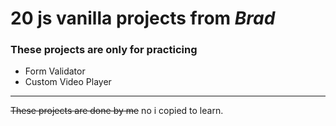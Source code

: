 <!-- Headings -->

# **20 js vanilla projects** from _Brad_

### **These projects are only for practicing**

- Form Validator
- Custom Video Player
<!-- Horizontal Rule -->

---

~~These projects are done by me~~ no i copied to learn.
